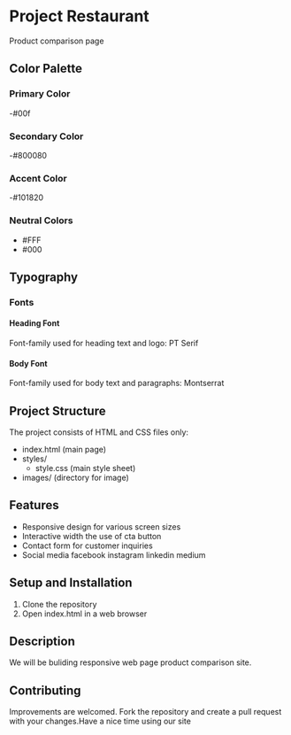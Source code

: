 # Project Restaurant

Product comparison page

## Color Palette

### Primary Color

-#00f

### Secondary Color

-#800080

### Accent Color

-#101820

### Neutral Colors

- #FFF
- #000

## Typography

### Fonts

#### Heading Font

Font-family used for heading text and logo: PT Serif

#### Body Font

Font-family used for body text and paragraphs: Montserrat

## Project Structure

The project consists of HTML and CSS files only:

- index.html (main page)
- styles/
  - style.css (main style sheet)
- images/ (directory for image)

## Features

- Responsive design for various screen sizes
- Interactive width the use of cta button
- Contact form for customer inquiries
- Social media facebook instagram linkedin medium

## Setup and Installation

1. Clone the repository
2. Open index.html in a web browser

## Description

We will be buliding responsive web page product comparison site.

## Contributing

Improvements are welcomed. Fork the repository and create a pull request with your changes.Have a nice time using our site
